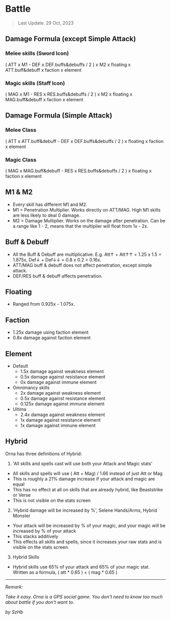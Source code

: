 # Battle

> Last Update: 29 Oct, 2023

## Damage Formula (except Simple Attack)

### Melee skills (Sword Icon)

( ATT x M1 - DEF x DEF.buffs&debuffs / 2 ) x M2 x floating x ATT.buff&debuff x faction x element

### Magic skills (Staff Icon)

( MAG x M1 - RES x RES.buffs&debuffs / 2 ) x M2 x floating x MAG.buff&debuff x faction x element

## Damage Formula (Simple Attack)

### Melee Class

( ATT x ATT.buff&debuff - DEF x DEF.buffs&debuffs / 2 ) x floating x faction x element

### Magic Class

( MAG x MAG.buff&debuff - RES x RES.buffs&debuffs / 2 ) x floating x faction x element

## M1 & M2

- Every skill has different M1 and M2.
- M1 = Penetration Multiplier. Works directly on ATT/MAG. High M1 skills are less likely to deal 0 damage.
- M2 = Damage Multiplier. Works on the damage after penetration. Can be a range like 1 - 2, means that the multiplier will float from 1x - 2x.

## Buff & Debuff

- All the Buff & Debuff are multiplicative. E.g. Att↑ + Att↑↑ = 1.25 x 1.5 = 1.875x, Def↓ + Def↓↓ = 0.8 x 0.2 = 0.16x.
- ATT/MAG buff & debuff does not affect penetration, except simple attack.
- DEF/RES buff & debuff affects penetration.

## Floating

- Ranged from 0.925x - 1.075x.

## Faction

- 1.25x damage using faction element
- 0.8x damage against faction element

## Element

- Default
  - 1.5x damage against weakness element
  - 0.5x damage against resistance element
  - 0x damage against immune element
- Omnimancy skills
  - 2x damage against weakness element
  - 0.5x damage against resistance element
  - 0.125x damage against immune element
- Ultima
  - 2.4x damage against weakness element
  - 1x damage against resistance element
  - 1x damage against immune element

## Hybrid

Orna has three definitions of Hybrid:

1. 'All skills and spells cast will use both your Attack and Magic stats'
- All skills and spells will use ( Att + Mag) / 1.66 instead of just Att or Mag
- This is roughly a 21% damage increase if your attack and magic are equal
- This has no effect at all on skills that are already hybrid, like Beaststrike or Verse
- This is not visible on the stats screen
2. 'Hybrid damage will be increased by %', Selene Hands/Arms, Hybrid Monster
- Your attack will be increased by % of your magic, and your magic will be increased by % of your attack
- This stacks additively
- This effects all skills and spells, since it increases your raw stats and is visible on the stats screen.
3. Hybrid Skills
- Hybrid skills use 65% of your attack and 65% of your magic stat. Written as a formula, ( att * 0.65 ) + ( mag * 0.65 )

---

*Remark:*

*Take it easy. Orna is a GPS social game. You don't need to know too much about battle if you don't want to.*

*by SzHb*
